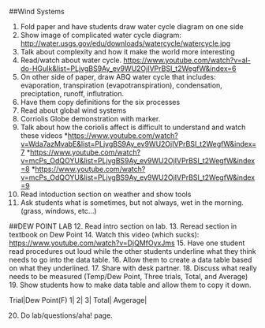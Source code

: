 ##Wind Systems
1. Fold paper and have students draw water cycle diagram on one side
2. Show image of complicated water cycle diagram: http://water.usgs.gov/edu/downloads/watercycle/watercycle.jpg
3. Talk about complexity and how it make the world more interesting
4. Read/watch about water cycle. https://www.youtube.com/watch?v=al-do-HGuIk&list=PLjvgBS9Ay_ev9WU2OjIVPrBSI_t2WegfW&index=6
5. On other side of paper, draw ABQ water cycle that includes: evaporation, transpiration (evapotranspiration), condensation, preciptation, runoff, influtration.
6. Have them copy definitions for the six processes
7. Read about global wind systems
8. Corriolis Globe demonstration with marker.
9. Talk about how the coriolis affect is difficult to understand and watch these videos
  *https://www.youtube.com/watch?v=Wda7azMvabE&list=PLjvgBS9Ay_ev9WU2OjIVPrBSI_t2WegfW&index=7
  *https://www.youtube.com/watch?v=mcPs_OdQOYU&list=PLjvgBS9Ay_ev9WU2OjIVPrBSI_t2WegfW&index=8
  *https://www.youtube.com/watch?v=mcPs_OdQOYU&list=PLjvgBS9Ay_ev9WU2OjIVPrBSI_t2WegfW&index=9
10. Read intoduction section on weather and show tools
11. Ask students what is sometimes, but not always, wet in the morning. (grass, windows, etc...)

##DEW POINT LAB
12. Read intro section on lab.
13. Reread section in textbook on Dew Point
14. Watch this video (which sucks): https://www.youtube.com/watch?v=DjQMfOyxJms
15. Have one student read procedures out loud while the other students underline what they think needs to go into the data table.
16. Allow them to create a data table based on what they underlined.
17. Share with desk partner.
18. Discuss what really needs to be measured (Temp/Dew Point, Three trials, Total, and Average)
19. Show students how to make data table and allow them to copy it down.

Trial|Dew Point(F)
1|
2|
3|
Total|
Avgerage|

20. Do lab/questions/aha! page.
